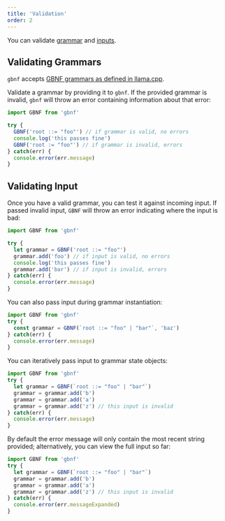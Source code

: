 ```yaml
---
title: 'Validation'
order: 2
---
```


You can validate [grammar](grammar) and [inputs](inputs).

## Validating Grammars

`gbnf` accepts [GBNF grammars as defined in llama.cpp](https://github.com/ggerganov/llama.cpp/blob/master/grammars/README.md). 

Validate a grammar by providing it to `gbnf`. If the provided grammar is invalid, `gbnf` will throw an error containing information about that error:

```javascript
import GBNF from 'gbnf'

try {
  GBNF('root ::= "foo"') // if grammar is valid, no errors
  console.log('this passes fine')
  GBNF('root := "foo"') // if grammar is invalid, errors
} catch(err) {
  console.error(err.message)
}
```

## Validating Input

Once you have a valid grammar, you can test it against incoming input. If passed invalid input, `GBNF` will throw an error indicating where the input is bad:

```javascript
import GBNF from 'gbnf'

try {
  let grammar = GBNF('root ::= "foo"')
  grammar.add('foo') // if input is valid, no errors
  console.log('this passes fine')
  grammar.add('bar') // if input is invalid, errors
} catch(err) {
  console.error(err.message)
}
```

You can also pass input during grammar instantiation:

```javascript
import GBNF from 'gbnf'
try {
  const grammar = GBNF(`root ::= "foo" | "bar"`, 'baz')
} catch(err) {
  console.error(err.message)
}
```

You can iteratively pass input to grammar state objects:

```javascript
import GBNF from 'gbnf'
try {
  let grammar = GBNF(`root ::= "foo" | "bar"`)
  grammar = grammar.add('b')
  grammar = grammar.add('a')
  grammar = grammar.add('z') // this input is invalid
} catch(err) {
  console.error(err.message)
}
```

By default the error message will only contain the most recent string provided; alternatively, you can view the full input so far:

```javascript
import GBNF from 'gbnf'
try {
  let grammar = GBNF(`root ::= "foo" | "bar"`)
  grammar = grammar.add('b')
  grammar = grammar.add('a')
  grammar = grammar.add('z') // this input is invalid
} catch(err) {
  console.error(err.messageExpanded)
}
```
